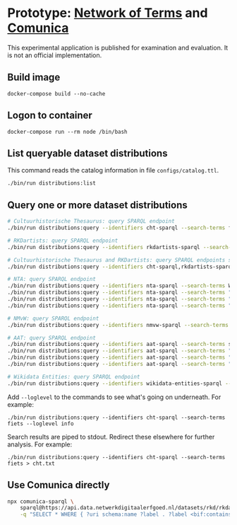 Prototype: [Network of Terms](https://www.netwerkdigitaalerfgoed.nl/en/knowledge-services/usable-digital-heritage/network-of-terms/) and [Comunica](https://comunica.linkeddatafragments.org/)
==============================

This experimental application is published for examination and evaluation. It is not an official implementation.

## Build image

    docker-compose build --no-cache

## Logon to container

    docker-compose run --rm node /bin/bash

## List queryable dataset distributions

This command reads the catalog information in file `configs/catalog.ttl`.

    ./bin/run distributions:list

## Query one or more dataset distributions

```bash
# Cultuurhistorische Thesaurus: query SPARQL endpoint
./bin/run distributions:query --identifiers cht-sparql --search-terms fiets

# RKDartists: query SPARQL endpoint
./bin/run distributions:query --identifiers rkdartists-sparql --search-terms Gogh

# Cultuurhistorische Thesaurus and RKDartists: query SPARQL endpoints simultaneously
./bin/run distributions:query --identifiers cht-sparql,rkdartists-sparql --search-terms Gogh

# NTA: query SPARQL endpoint
./bin/run distributions:query --identifiers nta-sparql --search-terms Wieringa
./bin/run distributions:query --identifiers nta-sparql --search-terms "'Wier*'"
./bin/run distributions:query --identifiers nta-sparql --search-terms "Wieringa OR Mulisch"
./bin/run distributions:query --identifiers nta-sparql --search-terms "Jan AND Vries"

# NMvW: query SPARQL endpoint
./bin/run distributions:query --identifiers nmvw-sparql --search-terms eiland

# AAT: query SPARQL endpoint
./bin/run distributions:query --identifiers aat-sparql --search-terms schilderij
./bin/run distributions:query --identifiers aat-sparql --search-terms "schil*"
./bin/run distributions:query --identifiers aat-sparql --search-terms "schilderij OR tekening"
./bin/run distributions:query --identifiers aat-sparql --search-terms "cartoon* AND prent*"

# Wikidata Entities: query SPARQL endpoint
./bin/run distributions:query --identifiers wikidata-entities-sparql --search-terms Rembrandt
```

Add `--loglevel` to the commands to see what's going on underneath. For example:

    ./bin/run distributions:query --identifiers cht-sparql --search-terms fiets --loglevel info

Search results are piped to stdout. Redirect these elsewhere for further analysis. For example:

    ./bin/run distributions:query --identifiers cht-sparql --search-terms fiets > cht.txt

## Use Comunica directly

```bash
npx comunica-sparql \
    sparql@https://api.data.netwerkdigitaalerfgoed.nl/datasets/rkd/rkdartists/services/rkdartists/sparql \
    -q "SELECT * WHERE { ?uri schema:name ?label . ?label <bif:contains> 'gogh' } LIMIT 10"
```
